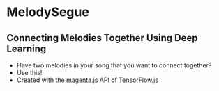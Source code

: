 # MelodySegue
## Connecting Melodies Together Using Deep Learning
- Have two melodies in your song that you want to connect together?
- Use this!
- Created with the [magenta.js](https://magenta.tensorflow.org/js-announce) API of [TensorFlow.js](https://www.tensorflow.org/js)